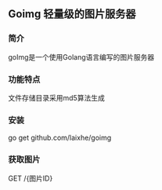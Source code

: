 ## Goimg 轻量级的图片服务器

### 简介
goImg是一个使用Golang语言编写的图片服务器

### 功能特点
文件存储目录采用md5算法生成

### 安装
go get github.com/laixhe/goimg

### 获取图片
GET /{图片ID}